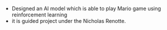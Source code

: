 - Designed an AI model which is able to play Mario game using reinforcement learning
- it is guided project under the Nicholas Renotte.
